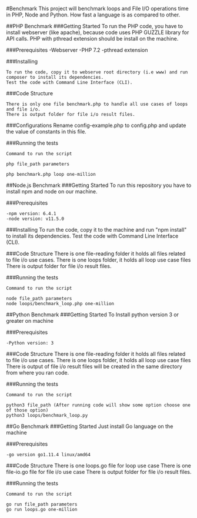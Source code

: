 #Benchmark
This project will benchmark loops and File I/O operations time in PHP, Node and Python. How fast a language is as compared to other.

##PHP Benchmark
###Getting Started
To run the PHP code, you have to install webserver (like apache), because code uses PHP GUZZLE library for API calls.
PHP with pthread extension should be install on the machine. 

###Prerequisites
    -Webserver
    -PHP 7.2
    -pthread extension

###Installing

    To run the code, copy it to webserve root directory (i.e www) and run composer to install its dependencies.
    Test the code with Command Line Interface (CLI).
    
###Code Structure

    There is only one file benchmark.php to handle all use cases of loops and file i/o. 
    There is output folder for file i/o result files.

###Configurations
    Rename config-example.php to config.php and update the value of constants in this file.
    
###Running the tests

```
Command to run the script
```    
    php file_path parameters

    php benchmark.php loop one-million
    
##Node.js Benchmark
###Getting Started
To run this repository you have to install npm and node on our machine. 

###Prerequisites
    
    -npm version: 6.4.1 
    -node version: v11.5.0

###Installing
    To run the code, copy it to the machine and run "npm install" to install its dependencies.
    Test the code with Command Line Interface (CLI).
    
###Code Structure
    There is one file-reading folder it holds all files related to file i/o use cases.
    There is one loops folder, it holds all loop use case files
    There is output folder for file i/o result files.
        
###Running the tests

```
Command to run the script
```    
    node file_path parameters    
    node loops/benchmark_loop.php one-million
    
##Python Benchmark
###Getting Started
To Install python version 3 or greater on machine

###Prerequisites
    
    -Python version: 3
    
###Code Structure
    There is one file-reading folder it holds all files related to file i/o use cases.
    There is one loops folder, it holds all loop use case files
    There is output of file i/o result files will be created in the same directory from where you ran code.
        
###Running the tests

```
Command to run the script
```    
    python3 file_path (After running code will show some option choose one of those option)
    python3 loops/benchmark_loop.py

##Go Benchmark
###Getting Started
Just install Go language on the machine

###Prerequisites
    
    -go version go1.11.4 linux/amd64
    
###Code Structure
    There is one loops.go file for loop use case
    There is one file-io.go file for file i/o use case
    There is output folder for file i/o result files.
        
###Running the tests

```
Command to run the script
```    
    go run file_path parameters
    go run loops.go one-million    